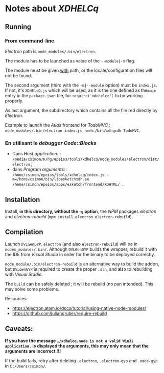 # Notes about *XDHELCq*

## Running

### From command-line

*Electron* path is `node_modules/.bin/electron`.

The module has to be launched as value of the `--module|-m` flag.

The module must be given <u>with</u> path, or the locale/configuration files will not be found.

The second argument (third with the `-m|--module` option) must be `index.js`. If not, it's `XDHElcQ.js` which will be used, as it is the one defined as the`main` entry in the `package.json` file, for `require('xdehelcq')` to be working properly.

As last argument, the subdirectory which contains all the file red directly by *Electron*.

Example to launch the *Atlas* frontend for *TodoMVC* : `node_modules/.bin/electron index.js -m=h:/bin/xdhqxdh TodoMVC`.

### En utilisant le *debugger* *Code::Blocks*

- Dans *Host application:* : `/media/csimon/H/hg/epeios/tools/xdhelcq/node_modules/electron/dist/electron` ;
- dans *Program arguments:* : `/home/csimon/epeios/tools/xdhelcq/index.js -m=/home/csimon/bin/libesketchxdh.so /home/csimon/epeios/apps/esketch/frontend/XDHTML/ `.

## Installation

Install, **in this directory, without the `-g` option**, the *NPM* packages *electron* and _electron-rebuild_ (`npm install electron electron-rebuild`).

## Compilation

Launch `DVLGenGYP`. `electron` (and also `electron-rebuild`) will be in `nodes_modules/.bin/`. Although `DVLGenGYP` builds the wrapper, rebuild it with the IDE from *Visual Studio* in order for the binary to be deployed correctly.

`node_module/.bin/electron-rebuild` is an alternative way to build the addon, but `DVLGenGYP` ìs required to create the proper `.sln`, and also to rebuilding with *Visual Studio*.

The `build` can be safely deleted ; it will be rebuild (no pun intended). This may solve some problems.

Resources:

* <https://electron.atom.io/docs/tutorial/using-native-node-modules/>
* <https://github.com/juliangruber/require-rebuild>

## Caveats:

**If you have the message `…/xdhelcq.node is not a valid Win32 application.` is displayed the arguments, this may only mean that the arguments are incorrect !!!**

If the build fails, retry after deleting `.electron`, `.electron-gyp` and `.node-gyp` in `C:/Users/csimon/`.
